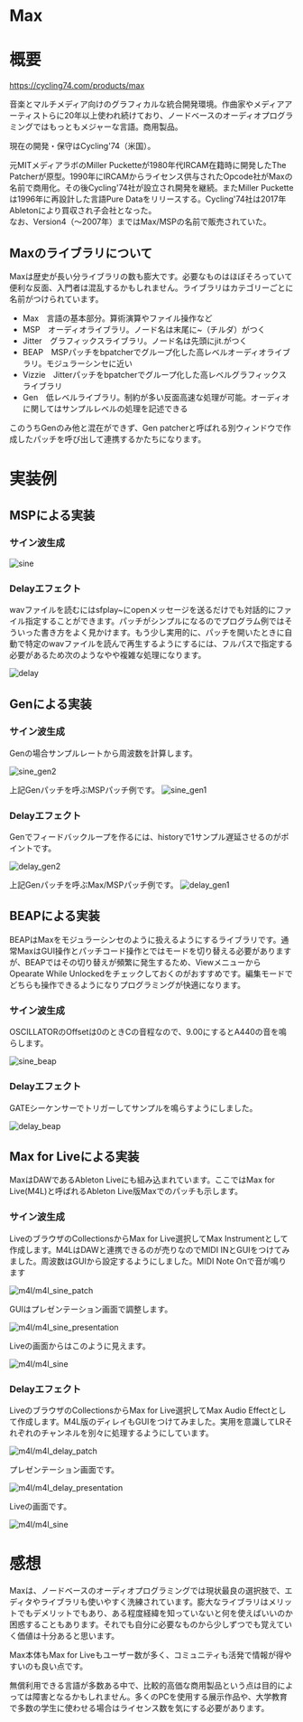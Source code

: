 Max
===

# 概要

https://cycling74.com/products/max

音楽とマルチメディア向けのグラフィカルな統合開発環境。作曲家やメディアアーティストらに20年以上使われ続けており、ノードベースのオーディオプログラミングではもっともメジャーな言語。商用製品。

現在の開発・保守はCycling'74（米国）。

元MITメディアラボのMiller Pucketteが1980年代IRCAM在籍時に開発したThe Patcherが原型。1990年にIRCAMからライセンス供与されたOpcode社がMaxの名前で商用化。その後Cycling'74社が設立され開発を継続。またMiller Pucketteは1996年に再設計した言語Pure Dataをリリースする。Cycling'74社は2017年Abletonにより買収され子会社となった。  
なお、Version4（～2007年）まではMax/MSPの名前で販売されていた。

## Maxのライブラリについて

Maxは歴史が長い分ライブラリの数も膨大です。必要なものはほぼそろっていて便利な反面、入門者は混乱するかもしれません。ライブラリはカテゴリーごとに名前がつけられています。

* Max　言語の基本部分。算術演算やファイル操作など
* MSP　オーディオライブラリ。ノード名は末尾に\~（チルダ）がつく
* Jitter　グラフィックスライブラリ。ノード名は先頭にjit.がつく
* BEAP　MSPパッチをbpatcherでグループ化した高レベルオーディオライブラリ。モジュラーシンセに近い
* Vizzie　Jitterパッチをbpatcherでグループ化した高レベルグラフィックスライブラリ
* Gen　低レベルライブラリ。制約が多い反面高速な処理が可能。オーディオに関してはサンプルレベルの処理を記述できる

このうちGenのみ他と混在ができず、Gen patcherと呼ばれる別ウィンドウで作成したパッチを呼び出して連携するかたちになります。

# 実装例

## MSPによる実装

### サイン波生成

![sine](sine.png)

### Delayエフェクト

wavファイルを読むにはsfplay\~にopenメッセージを送るだけでも対話的にファイル指定することができます。パッチがシンプルになるのでプログラム例ではそういった書き方をよく見かけます。もう少し実用的に、パッチを開いたときに自動で特定のwavファイルを読んで再生するようにするには、フルパスで指定する必要があるため次のようなやや複雑な処理になります。

![delay](delay.png)


## Genによる実装

### サイン波生成

Genの場合サンプルレートから周波数を計算します。

![sine_gen2](sine_gen2.png)

上記Genパッチを呼ぶMSPパッチ例です。
![sine_gen1](sine_gen1.png)

### Delayエフェクト

Genでフィードバックループを作るには、historyで1サンプル遅延させるのがポイントです。

![delay_gen2](delay_gen2.png)

上記Genパッチを呼ぶMax/MSPパッチ例です。
![delay_gen1](delay_gen1.png)


## BEAPによる実装

BEAPはMaxをモジュラーシンセのように扱えるようにするライブラリです。通常MaxはGUI操作とパッチコード操作とではモードを切り替える必要がありますが、BEAPではその切り替えが頻繁に発生するため、ViewメニューからOpearate While Unlockedをチェックしておくのがおすすめです。編集モードでどちらも操作できるようになりプログラミングが快適になります。

### サイン波生成

OSCILLATORのOffsetは0のときCの音程なので、9.00にするとA440の音を鳴らします。

![sine_beap](sine_beap.png)

### Delayエフェクト

GATEシーケンサーでトリガーしてサンプルを鳴らすようにしました。

![delay_beap](delay_beap.png)


## Max for Liveによる実装

MaxはDAWであるAbleton Liveにも組み込まれています。ここではMax for Live(M4L)と呼ばれるAbleton Live版Maxでのパッチも示します。

### サイン波生成

LiveのブラウザのCollectionsからMax for Live選択してMax Instrumentとして作成します。M4LはDAWと連携できるのが売りなのでMIDI INとGUIをつけてみました。周波数はGUIから設定するようにしました。MIDI Note Onで音が鳴ります

![m4l/m4l_sine_patch](m4l/m4l_sine_patch.png)

GUIはプレゼンテーション画面で調整します。

![m4l/m4l_sine_presentation](m4l/m4l_sine_presentation.png)

Liveの画面からはこのように見えます。

![m4l/m4l_sine](m4l/m4l_sine.png)

### Delayエフェクト

LiveのブラウザのCollectionsからMax for Live選択してMax Audio Effectとして作成します。M4L版のディレイもGUIをつけてみました。実用を意識してLRそれぞれのチャンネルを別々に処理するようにしています。

![m4l/m4l_delay_patch](m4l/m4l_delay_patch.png)

プレゼンテーション画面です。

![m4l/m4l_delay_presentation](m4l/m4l_delay_presentation.png)

Liveの画面です。

![m4l/m4l_sine](m4l/m4l_delay.png)


# 感想

Maxは、ノードベースのオーディオプログラミングでは現状最良の選択肢で、エディタやライブラリも使いやすく洗練されています。膨大なライブラリはメリットでもデメリットでもあり、ある程度経緯を知っていないと何を使えばいいのか困惑することもあります。それでも自分に必要なものから少しずつでも覚えていく価値は十分あると思います。

Max本体もMax for Liveもユーザー数が多く、コミュニティも活発で情報が得やすいのも良い点です。

無償利用できる言語が多数ある中で、比較的高価な商用製品という点は目的によっては障害となるかもしれません。多くのPCを使用する展示作品や、大学教育で多数の学生に使わせる場合はライセンス数を気にする必要があります。


